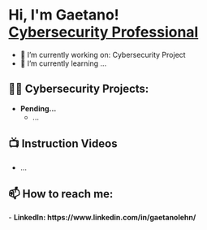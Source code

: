 <h1>Hi, I'm Gaetano! <br/><a href="https://www.linkedin.com/in/gaetanolehn/">Cybersecurity Professional</a></h1>

- 🔭 I’m currently working on: Cybersecurity Project
- 🌱 I’m currently learning ...

<h2>👨‍💻 Cybersecurity Projects:</h2>

- <b>Pending...</b>
  - ...

<h2>📺 Instruction Videos</h2>

- ...

<h2> 📫 How to reach me:</h2>
- <b>LinkedIn: https://www.linkedin.com/in/gaetanolehn/</b>
